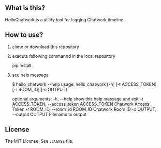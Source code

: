 ## What is this?

HelloChatwork is a utility tool for logging Chatwork timeline.

## How to use?

1. clone or download this repository

2. execute following commannd in the local repository

    pip install .

3. see help message

    $ hello_chatwork --help
    usage: hello_chatwork [-h] [-t ACCESS_TOKEN] [-r ROOM_ID] [-o OUTPUT]

    optional arguments:
      -h, --help            show this help message and exit
      -t ACCESS_TOKEN, --access_token ACCESS_TOKEN
                            Chatwork Access Token
      -r ROOM_ID, --room_id ROOM_ID
                            Chatwork Room ID
      -o OUTPUT, --output OUTPUT
                        Filename to output

## License

The MIT License. See `LICENSE` file.
